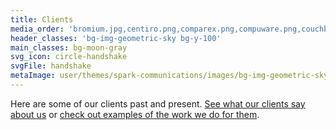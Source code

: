 ```yaml
---
title: Clients
media_order: 'bromium.jpg,centiro.png,comparex.png,compuware.png,couchbase.png,d-link.png,dynatrace.png,elsevier.png,guavus.jpg,hcl.png,huntsman.png,ioactive.png,ipass.png,motorola.png,mulesoft.png,parallels.jpg,pistoia.png,quadient.png,rsa.png,servion.png,ukisug.jpg,venafi.png,verizon.png,virtusa.png,wincor-nixdorf.png,peltarion_logotype_horizontal_red.png,IMImoblie-1200px-logo.png,Viasat logo for web.png,CIIS-Logo_full_colour.jpg,Blue_Yonder_rgb.png,logo-ivalua-2020-rgb-300dpi (2).png,marqeta_logo.jpg,nd_logo_inline_blue.png,SagacityNoBar@4x.png,Phesi_logo_transparent_no_tagline_high_resolution_for_light_bg.png,imperva_logo_color_rgb.png'
header_classes: 'bg-img-geometric-sky bg-y-100'
main_classes: bg-moon-gray
svg_icon: circle-handshake
svgFile: handshake
metaImage: user/themes/spark-communications/images/bg-img-geometric-sky.jpg
---
```


Here are some of our clients past and present. [See what our clients say about us](/why-spark) or [check out examples of the work we do for them](/our-work).
